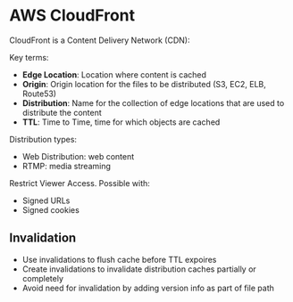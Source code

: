 # AWS CloudFront

CloudFront is a Content Delivery Network (CDN):

Key terms:

- **Edge Location**: Location where content is cached
- **Origin**: Origin location for the files to be distributed (S3, EC2, ELB, Route53)
- **Distribution**: Name for the collection of edge locations that are used to distribute the content
- **TTL**: Time to Time, time for which objects are cached

Distribution types:

- Web Distribution: web content
- RTMP: media streaming

Restrict Viewer Access. Possible with:

- Signed URLs
- Signed cookies

## Invalidation

- Use invalidations to flush cache before TTL expoires
- Create invalidations to invalidate distribution caches partially or completely
- Avoid need for invalidation by adding version info as part of file path
